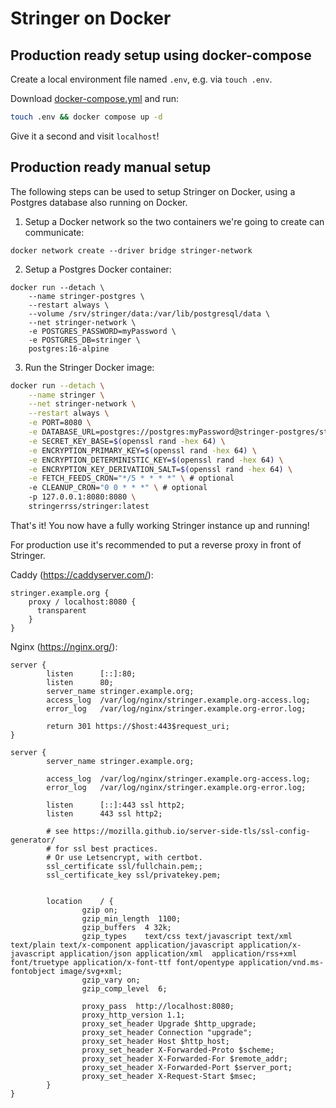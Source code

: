 # Stringer on Docker

## Production ready setup using docker-compose

Create a local environment file named `.env`, e.g. via `touch .env`.

Download [docker-compose.yml](../docker-compose.yml) and run:

```sh
touch .env && docker compose up -d
```

Give it a second and visit `localhost`!

## Production ready manual setup

The following steps can be used to setup Stringer on Docker, using a Postgres database also running on Docker.

1. Setup a Docker network so the two containers we're going to create can communicate:

```Sh
docker network create --driver bridge stringer-network
```

2. Setup a Postgres Docker container:

```Sh
docker run --detach \
    --name stringer-postgres \
    --restart always \
    --volume /srv/stringer/data:/var/lib/postgresql/data \
    --net stringer-network \
    -e POSTGRES_PASSWORD=myPassword \
    -e POSTGRES_DB=stringer \
    postgres:16-alpine
```

3. Run the Stringer Docker image:

```sh
docker run --detach \
    --name stringer \
    --net stringer-network \
    --restart always \
    -e PORT=8080 \
    -e DATABASE_URL=postgres://postgres:myPassword@stringer-postgres/stringer \
    -e SECRET_KEY_BASE=$(openssl rand -hex 64) \
    -e ENCRYPTION_PRIMARY_KEY=$(openssl rand -hex 64) \
    -e ENCRYPTION_DETERMINISTIC_KEY=$(openssl rand -hex 64) \
    -e ENCRYPTION_KEY_DERIVATION_SALT=$(openssl rand -hex 64) \
    -e FETCH_FEEDS_CRON="*/5 * * * *" \ # optional
    -e CLEANUP_CRON="0 0 * * *" \ # optional
    -p 127.0.0.1:8080:8080 \
    stringerrss/stringer:latest
```

That's it! You now have a fully working Stringer instance up and running!

For production use it's recommended to put a reverse proxy in front of Stringer.

Caddy (https://caddyserver.com/):

```
stringer.example.org {
	proxy / localhost:8080 {
      transparent
	}
}
```

Nginx (https://nginx.org/):

```
server {
        listen      [::]:80;
        listen      80;
        server_name stringer.example.org;
        access_log  /var/log/nginx/stringer.example.org-access.log;
        error_log   /var/log/nginx/stringer.example.org-error.log;

        return 301 https://$host:443$request_uri;
}

server {
        server_name stringer.example.org;

        access_log  /var/log/nginx/stringer.example.org-access.log;
        error_log   /var/log/nginx/stringer.example.org-error.log;

        listen      [::]:443 ssl http2;
        listen      443 ssl http2;

        # see https://mozilla.github.io/server-side-tls/ssl-config-generator/
        # for ssl best practices.
        # Or use Letsencrypt, with certbot.
        ssl_certificate ssl/fullchain.pem;;
        ssl_certificate_key ssl/privatekey.pem;
		

        location    / {
                gzip on;
                gzip_min_length  1100;
                gzip_buffers  4 32k;
                gzip_types    text/css text/javascript text/xml text/plain text/x-component application/javascript application/x-javascript application/json application/xml  application/rss+xml font/truetype application/x-font-ttf font/opentype application/vnd.ms-fontobject image/svg+xml;
                gzip_vary on;
                gzip_comp_level  6;

                proxy_pass  http://localhost:8080;
                proxy_http_version 1.1;
                proxy_set_header Upgrade $http_upgrade;
                proxy_set_header Connection "upgrade";
                proxy_set_header Host $http_host;
                proxy_set_header X-Forwarded-Proto $scheme;
                proxy_set_header X-Forwarded-For $remote_addr;
                proxy_set_header X-Forwarded-Port $server_port;
                proxy_set_header X-Request-Start $msec;
        }
}
```
